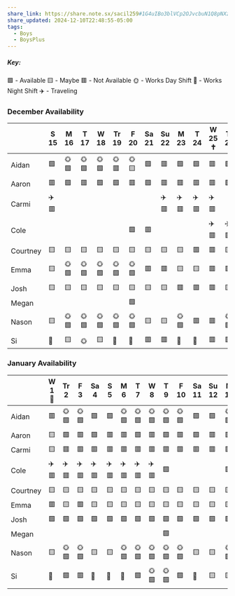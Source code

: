```yaml
---
share_link: https://share.note.sx/sacil259#1G4uIBo3blVCp2OJvcbuN1Q8pNXziwmEd6NnnoTxsuM
share_updated: 2024-12-10T22:48:55-05:00
tags:
  - Boys
  - BoysPlus
---
```

##### Key:
🟩 - Available
🟨 - Maybe
🟥 - Not Available
🌞 - Works Day Shift
🌚 - Works Night Shift
✈️ - Traveling
### December Availability

|          | S 15 | M 16 | T 17 | W 18 | Tr 19 | F 20 | Sa 21 | Su 22 | M 23 | T 24 | W 25 ✝️ | Tr 26 | F 27 | Sa 28 | S 29 | M 30 | T 31 |
| -------- | ---- | ---- | ---- | ---- | ----- | ---- | ----- | ----- | ---- | ---- | ------- | ----- | ---- | ----- | ---- | ---- | ---- |
| Aidan    | 🟩   | 🌞🟩 | 🌞🟩 | 🌞🟩 | 🌞🟥  | 🌞🟨 | 🟩    | 🟥    | 🟩   | 🟩   | 🟥      | 🟩    | 🟩   | 🟩    | 🟩   | 🟩   | 🟩   |
| Aaron    | 🟥   | 🟩   | 🟥   | 🟩   | 🟩    | 🟥   | 🟩    | 🟥    | 🟥   | 🟥   | 🟥      | 🟩    | 🟥   | 🟥    | 🟥   | 🟩   | 🟩   |
| Carmi    | ✈️🟥 |      |      |      |       |      |       | ✈️🟥  | ✈️🟥 | ✈️🟥 | ✈️🟥    |       |      |       | 🟨   |      |      |
| Cole     |      |      |      |      |       | 🟩   | 🟥    |       |      |      | ✈️🟥    | ✈️🟥  | ✈️🟥 | ✈️🟥  | ✈️🟥 | ✈️🟥 | ✈️🟥 |
| Courtney | 🟨   | 🟨   | 🟨   | 🟨   | 🟨    | 🟨   | 🟨    | 🟨    | 🟨   | 🟥   | 🟥      | 🟨    | 🟥   | 🟥    | 🟥   | 🟨   | 🟨   |
| Emma     | 🟨   | 🌞🟩 | 🌞🟩 | 🌞🟩 | 🌞🟩  | 🌞🟩 | 🟥    | 🟥    | 🟨   | 🟨   | 🟥      | 🟥    | 🟨   | 🟨    | 🟨   | 🟨   | 🟨   |
| Josh     | 🟨   | 🟨   | 🟨   | 🟨   | 🟨    | 🟨   | 🟨    | 🟨    | 🟥   | 🟥   | 🟥      | 🟨    | 🟨   | 🟥    | 🟨   | 🟨   | 🟨   |
| Megan    |      |      |      |      |       | 🟩   |       |       |      |      |         |       |      |       |      |      |      |
| Nason    | 🟨   | 🌞🟩 | 🌞🟩 | 🌞🟩 | 🌞🟩  | 🌞🟩 | 🟨    | 🟨    | 🌞🟩 | 🟥   | 🟥      | 🌞🟩  | 🟥   | 🟥    | 🟥   | 🌞🟩 | 🌞🟩 |
| Si       | 🌚   | 🟨   | 🌞   | 🟨   | 🌚    | 🌚   | 🟥    | 🟥    | 🌚   | 🌚   | 🟥      | 🟥    | 🟨   | 🌚    | 🌚   | 🟩   | 🟥   |
### January Availability

|          | W 1 🎉 | Tr 2 | F 3  | Sa 4 | S 5  | M 6  | T 7  | W 8  | T 9  | F 10 | Sa 11 | Su 12 | M 13 | T 14 | W 15 |
| -------- | ------ | ---- | ---- | ---- | ---- | ---- | ---- | ---- | ---- | ---- | ----- | ----- | ---- | ---- | ---- |
| Aidan    | 🟥     | 🌞🟩 | 🌞🟩 | 🟩   | 🟩   | 🌞🟩 | 🌞🟩 | 🌞🟩 | 🌞🟩 | 🌞🟩 | 🟩    | 🟩    | 🌞🟩 | 🌞🟩 | 🌞🟩 |
| Aaron    | 🟨     | 🟩   | 🟥   | 🟩   | 🟥   | 🟥   | 🟩   | 🟥   | 🟩   | 🟥   | 🟩    | 🟥    | 🟥   | 🟩   | 🟥   |
| Carmi    | 🟨     | 🟥   | 🟥   | 🟥   | 🟥   | 🟥   | 🟥   | 🟥   | 🟥   | 🟥   | 🟥    | 🟥    | 🟥   | 🟥   | 🟥   |
| Cole     | ✈️🟥   | ✈️🟥 | ✈️🟥 | ✈️🟥 | ✈️🟥 | ✈️🟥 | ✈️🟥 | ✈️🟥 | 🟩   |      |       |       | 🟥   | 🟥   | 🟥   |
| Courtney | 🟨     | 🟨   | 🟨   | 🟨   | 🟨   | 🟨   | 🟨   | 🟨   | 🟨   | 🟨   | 🟨    | 🟨    | 🟨   | 🟨   | 🟨   |
| Emma     | 🟥     | 🟨   | 🟥   | 🟨   | 🟨   | 🟨   | 🟨   | 🟨   | 🟨   | 🟨   | 🟨    | 🟨    | 🟨   | 🟨   | 🟨   |
| Josh     | 🟩     | 🟩   | 🟩   | 🟩   | 🟩   | 🟩   | 🟩   | 🟩   | 🟩   | 🟩   | 🟩    | 🟩    | 🟩   | 🟩   | 🟩   |
| Megan    |        |      |      |      |      |      |      |      | 🟩   |      |       |       |      |      |      |
| Nason    | 🟨     | 🌞🟩 | 🌞🟩 | 🟨   | 🟨   | 🌞🟩 | 🌞🟩 | 🌞🟩 | 🌞🟩 | 🌞🟩 | 🟨    | 🟨    | 🌞🟩 | 🌞🟩 | 🌞🟩 |
| Si       | 🌚     | 🟩   | 🟥   | 🌚   | 🌚   | 🌚   | 🟩   | 🌞🟩 | 🌞🟩 | 🟩   | 🌚    | 🟨    | 🟨   | 🟨   | 🟨   |
